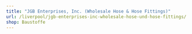 ```yaml
---
title: "JGB Enterprises, Inc. (Wholesale Hose & Hose Fittings)"
url: /liverpool/jgb-enterprises-inc-wholesale-hose-und-hose-fittings/
shop: Baustoffe
---
```

